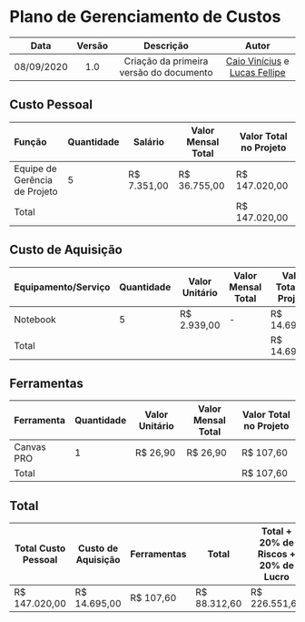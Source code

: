 # Plano de Gerenciamento de Custos

|    Data    | Versão |                Descrição                |                     Autor                     |
| :--------: | :----: | :-------------------------------------: | :-------------------------------------------: |
| 08/09/2020 |  1.0   | Criação da primeira versão do documento | [Caio Vinícius](https://github.com/caiovfernandes) e [Lucas Fellipe](https://github.com/lucasfcm9)|



## Custo Pessoal

| Função                        | Quantidade | Salário     | Valor Mensal Total | Valor Total no Projeto |
| :---------------------------- | ---------- | ----------- | ------------------ | ---------------------- |
| Equipe de Gerência de Projeto | 5          | R$ 7.351,00 | R$ 36.755,00      | R$ 147.020,00           |
| Total                         |            |             |                    | R$ 147.020,00           |



## Custo de Aquisição

| Equipamento/Serviço | Quantidade | Valor Unitário | Valor Mensal Total | Valor Total no Projeto |
| :------------------ | ---------- | -------------- | ------------------ | ---------------------- |
| Notebook            | 5          | R$ 2.939,00    | -                  | R$ 14.695,00           |
| Total               |            |                |                    | R$ 14.695,00           |



## Ferramentas

| Ferramenta | Quantidade | Valor Unitário | Valor Mensal Total | Valor Total no Projeto |
| :--------- | ---------- | -------------- | ------------------ | ---------------------- |
| Canvas PRO | 1          | R$ 26,90       | R$ 26,90         | R$ 107,60              |
| Total      |            |                |                    | R$ 107,60              |



## Total 

| Total Custo Pessoal | Custo de Aquisição | Ferramentas | Total        | Total + 20% de Riscos + 20% de Lucro |
| ------------------- | ------------------ | ----------- | ------------ | ------------------------------------ |
| R$ 147.020,00        | R$ 14.695,00       | R$ 107,60   | R$ 88.312,60 | R$ 226.551,64                        |


